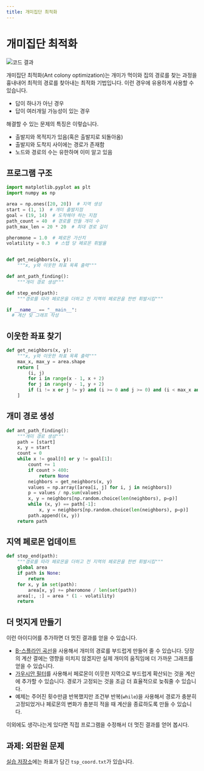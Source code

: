 ```yaml
---
title: 개미집단 최적화
---
```


# 개미집단 최적화

![코드 결과](../assets/ant_colony_1.png)

개미집단 최적화(Ant colony optimization)는 개미가 먹이와 집의 경로를 찾는 과정을 흉내내어 최적의 경로를 찾아내는 최적화 기법입니다. 이런 경우에 유용하게 사용할 수 있습니다.

- 답이 하나가 아닌 경우
- 답이 여러개일 가능성이 있는 경우

해결할 수 있는 문제의 특징은 이렇습니다.

- 출발지와 목적지가 있음(혹은 출발지로 되돌아옴)
- 출발지와 도착지 사이에는 경로가 존재함
- 노드와 경로의 수는 유한하며 이미 알고 있음

## 프로그램 구조

```python
import matplotlib.pyplot as plt
import numpy as np

area = np.ones([20, 20])  # 지역 생성
start = (1, 1)  # 개미 출발지점
goal = (19, 14)  # 도착해야 하는 지점
path_count = 40  # 경로를 만들 개미 수
path_max_len = 20 * 20  # 최대 경로 길이

pheromone = 1.0  # 페로몬 가산치
volatility = 0.3  # 스탭 당 페로몬 휘발율


def get_neighbors(x, y):
    """x, y와 이웃한 좌표 목록 출력"""

def ant_path_finding():
    """개미 경로 생성"""

def step_end(path):
    """경로를 따라 페로몬을 더하고 전 지역의 페로몬을 한번 휘발시킴"""

if __name__ == "__main__":
  # 계산 및 그래프 작성
```

## 이웃한 좌표 찾기

```python
def get_neighbors(x, y):
    """x, y와 이웃한 좌표 목록 출력"""
    max_x, max_y = area.shape
    return [
        (i, j)
        for i in range(x - 1, x + 2)
        for j in range(y - 1, y + 2)
        if (i != x or j != y) and (i >= 0 and j >= 0) and (i < max_x and j < max_y)
    ]
```

## 개미 경로 생성

```python
def ant_path_finding():
    """개미 경로 생성"""
    path = [start]
    x, y = start
    count = 0
    while x != goal[0] or y != goal[1]:
        count += 1
        if count > 400:
            return None
        neighbors = get_neighbors(x, y)
        values = np.array([area[i, j] for i, j in neighbors])
        p = values / np.sum(values)
        x, y = neighbors[np.random.choice(len(neighbors), p=p)]
        while (x, y) == path[-1]:
            x, y = neighbors[np.random.choice(len(neighbors), p=p)]
        path.append((x, y))
    return path
```

## 지역 페로몬 업데이트

```python
def step_end(path):
    """경로를 따라 페로몬을 더하고 전 지역의 페로몬을 한번 휘발시킴"""
    global area
    if path is None:
        return
    for x, y in set(path):
        area[x, y] += pheromone / len(set(path))
    area[:, :] = area * (1 - volatility)
    return
```

## 더 멋지게 만들기

이런 아이디어를 추가하면 더 멋진 결과를 얻을 수 있습니다.

- [B-스플라인 곡선](https://docs.scipy.org/doc/scipy/reference/generated/scipy.interpolate.splrep.html?highlight=splrep#scipy.interpolate.splrep)을 사용해서 개미의 경로를 부드럽게 만들어 줄 수 있습니다. 당장의 계산 결에는 영향을 미치지 않겠지만 실제 개미의 움직임에 더 가까운 그래프를 얻을 수 있습니다.
- [가우시안 필터](https://docs.scipy.org/doc/scipy/reference/generated/scipy.ndimage.gaussian_filter.html)를 사용해서 페로몬이 이웃한 지역으로 부드럽게 확산되는 것을 계산에 추가할 수 있습니다. 경로가 고정되는 것을 조금 더 효율적으로 늦춰줄 수 있습니다.
- 예제는 주어진 횟수만큼 반복했지만 조건부 반복(`while`)을 사용해서 경로가 충분히 고정되었거나 페로몬의 변화가 충분히 적을 때 계산을 종료하도록 만들 수 있습니다.

이외에도 생각나는게 있다면 직접 프로그램을 수정해서 더 멋진 결과를 얻어 봅시다.

## 과제: 외판원 문제

[실습 저장소](https://github.com/CNU-Computer-Physics/Example-and-Practice/tree/main/%EC%B5%9C%EC%A0%81%ED%99%94)에는 좌표가 담긴 `tsp_coord.txt`가 있습니다.

